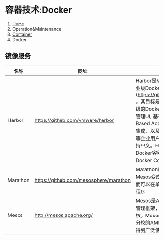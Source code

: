 # 容器技术:Docker

<ol class="breadcrumb"><li><a href="/">Home</a></li><li class="active">Operation&amp;Maintenance</li><li><a href="/container/overview.md">Container</a></li><li class="active">Docker</li></ol>

## 镜像服务
|名称|网址|说明|
|------|------|------|
|Harbor|https://github.com/vmware/harbor|Harbor是VMware公司最近开源的企业级Docker Registry项目(https://github.com/vmware/harbor) 。其目标是帮助用户迅速搭建一个企业级的Docker registry服务。它提供了管理UI, 基于角色的访问控制(Role Based Access Control)，AD/LDAP集成、以及审计日志(Audit logging) 等企业用户需求的功能，同时还原生支持中文。Harbor的每个组件都是以Docker容器的形式构建的，使用Docker Compose来对它进行部署|
|Marathon|https://github.com/mesosphere/marathon|Marathon是一个全新的框架，它将Mesos变成一个更有活力的工具，进而可以在单一的集群上运行不同的应用程序|
|Mesos|http://mesos.apache.org/|Mesos是Apache下的开源分布式资源管理框架，它被称为是分布式系统的内核。Mesos最初是由加州大学伯克利分校的AMPLab开发的，后在Twitter得到广泛使用|

